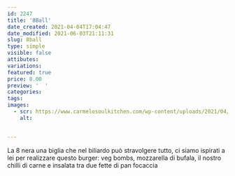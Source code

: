 ```yaml
---
id: 2247
title: '8Ball'
date_created: 2021-04-04T17:04:47
date_modified: 2021-06-03T21:11:31
slug: 8ball
type: simple
visible: false
attibutes: 
variations:
featured: true
price: 8.00
preview: '  '
categories: 
tags: 
images: 
  - scr: https://www.carmelosoulkitchen.com/wp-content/uploads/2021/04/8-BALL-Burger-MKT-21.png
    alt: 


---
```


<p>La 8 nera una biglia che nel biliardo può stravolgere tutto, ci siamo ispirati a lei per realizzare questo burger: veg bombs, mozzarella di bufala, il nostro chilli di carne e insalata tra due fette di pan focaccia</p>

